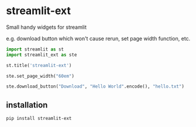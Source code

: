 # streamlit-ext

Small handy widgets for streamlit

e.g. download button which won't cause rerun, set page width function, etc.

```python
import streamlit as st
import streamlit_ext as ste

st.title('streamlit-ext')

ste.set_page_width("60em")

ste.download_button("Download", "Hello World".encode(), "hello.txt")
```

## installation

```bash
pip install streamlit-ext
```
